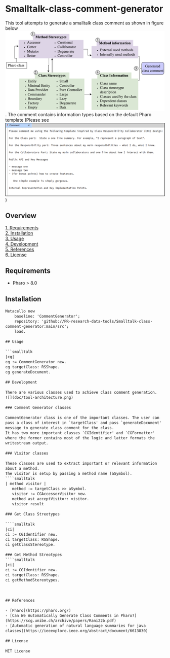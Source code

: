 # Smalltalk-class-comment-generator
This tool attempts to generate a smalltalk class comment as shown in figure below ![](doc/comment-generation-process.png). 
The comment contains information types based on the default Pharo template (Please see ![](doc/class-comment-template.png))

## Overview

[1. Requirements](#requirements)<br />
[2. Installation](#installation)<br />
[3. Usage](#usage)<br />
[4. Development](#development)<br />
[5. References](#references)<br />
[6. License](#license)

## Requirements
- Pharo > 8.0

## Installation
```smalltalk
Metacello new
	baseline: 'CommentGenerator';
	repository: 'github://PR-research-data-tools/Smalltalk-class-comment-generator:main/src';
	load.

## Usage

```smalltalk
|cg|
cg := CommentGenerator new.
cg targetClass: RSShape.
cg generateDocument.

## Development

There are various classes used to achieve class comment generation.
![](doc/tool-architecture.png)

### Comment Generator classes

CommentGenerator class is one of the important classes. The user can pass a class of interest in `targetClass' and pass `generateDocument' message to generate class comment for the class.
It has two more important classes `CGIdentifier' and `CGFormatter' where the former contains most of the logic and latter formats the writestream output.

### Visitor classes

These classes are used to extract important or relevant information about a method. 
The visitor is setup by passing a method name (aSymbol).
````smalltalk
| method visitor |
   method := targetClass >> aSymbol.
   visitor := CGAccessorVisitor new.
   method ast acceptVisitor: visitor.
   visitor result

### Get Class Streotypes

````smalltalk
|ci|
ci := CGIdentifier new.
ci targetClass: RSShape.
ci getClassStereotype.

### Get Method Streotypes
````smalltalk
|ci|
ci := CGIdentifier new.
ci targetClass: RSShape.
ci getMethodStereotypes.



## References

- [Pharo](https://pharo.org/)
- [Can We Automatically Generate Class Comments in Pharo?](https://scg.unibe.ch/archive/papers/Rani22b.pdf)
- [Automatic generation of natural language summaries for java classes](https://ieeexplore.ieee.org/abstract/document/6613830)

## License

MIT License
